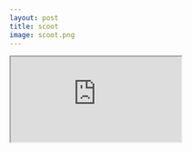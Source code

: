 ```yaml
---
layout: post
title: scoot
image: scoot.png
---
```


<!--more-->
<iframe src="https://drive.google.com/file/d/1UEdRX512NmVfa1c7T0MZOTZApQyMvrQUjQ/preview" class="w-full mx-auto"></iframe>
